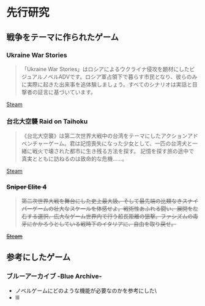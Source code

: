 # 先行研究
## 戦争をテーマに作られたゲーム

### Ukraine War Stories

>「Ukraine War Stories」はロシアによるウクライナ侵攻を題材にしたビジュアルノベルADVです。ロシア軍占領下で暮らす市民となり、彼らのみに実際に起きた出来事を追体験しましょう。すべてのシナリオは実話と目撃者の証言に基づいています。

[Steam](https://store.steampowered.com/app/1985510/Ukraine_War_Stories/)

### 台北大空襲 Raid on Taihoku

> 《台北大空襲》は第二次世界大戦中の台湾をテーマにしたアクションアドベンチャーゲーム。君は記憶喪失になった少女として、一匹の台湾犬と一緒に戦火で壊された都市に生き残る方法を探す。 記憶を探す旅の途中で真実とともに訪ねるのは致命的な危機……。

[Steam](https://store.steampowered.com/app/1901950/_Raid_on_Taihoku/)

### ~~Sniper Elite 4~~

> ~~第二次世界大戦を舞台にした史上最大級、そして最先端の比類なきスナイパーゲームの壮大なスケールを体感せよ。戦術性あふれる闘い、展開を左右する選択、広大なゲーム世界内で行う超長距離の狙撃。ファシズムの毒牙にかかろうとしている戦時下のイタリアに、自由を取り戻せ。~~

~~[Steam](https://store.steampowered.com/app/312660/Sniper_Elite_4/)~~

## 参考にしたゲーム
### ブルーアーカイブ -Blue Archive-
- ノベルゲームにどのような機能が必要なのかを参考にした\
- lll

